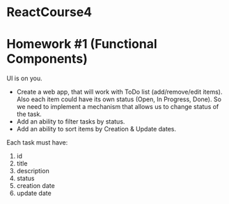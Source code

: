 # ReactCourse4

# Homework #1 (Functional Components)

UI is on you.

- Create a web app, that will work with ToDo list (add/remove/edit items). Also each item could have its own status (Open, In Progress, Done). So we need to implement a mechanism that allows us to change status of the task.
- Add an ability to filter tasks by status.
- Add an ability to sort items by Creation & Update dates.

Each task must have:
1. id
2. title
3. description
4. status
5. creation date
6. update date
